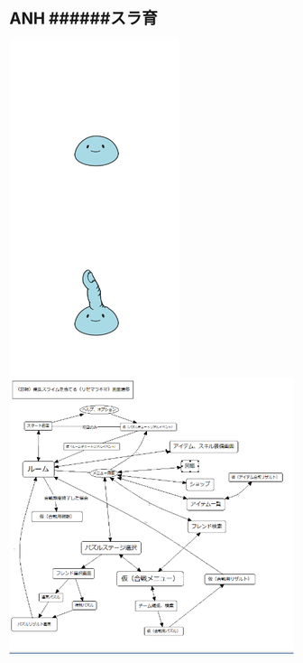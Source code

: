 ANH
######スラ育
===
<a href="url"><img src="https://github.com/athenaeum-school/ANH/blob/master/zeri01.png" align="left" height="300" width="300" ></a>
<a href="url"><img src="https://github.com/athenaeum-school/ANH/blob/master/zeri02.png" align="left" height="300" width="300" ></a>

![image](state01.PNG)
